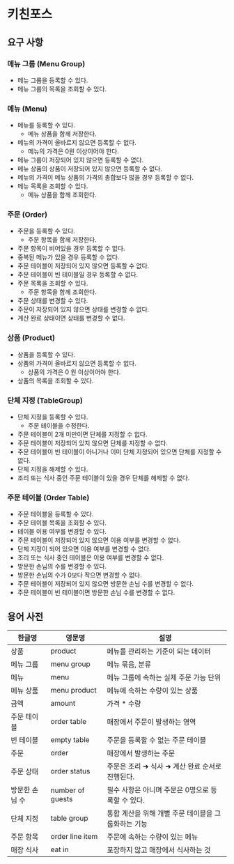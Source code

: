 # 키친포스

## 요구 사항
### 메뉴 그룹 (Menu Group)

- 메뉴 그룹을 등록할 수 있다.
- 메뉴 그룹의 목록을 조회할 수 있다.

### 메뉴 (Menu)

- 메뉴를 등록할 수 있다.
    - 메뉴 상품을 함께 저장한다.
- 메뉴의 가격이 올바르지 않으면 등록할 수 없다.
    - 메뉴의 가격은 0원 이상이어야 한다.
- 메뉴 그룹이 저장되어 있지 않으면 등록할 수 없다.
- 메뉴 상품의 상품이 저장되어 있지 않으면 등록할 수 없다.
- 메뉴의 가격이 메뉴 상품의 가격의 총합보다 많을 경우 등록할 수 없다.
- 메뉴 목록을 조회할 수 있다.
    - 메뉴 상품을 함께 조회한다.

### 주문 (Order)

- 주문을 등록할 수 있다.
    - 주문 항목을 함께 저장한다.
- 주문 항목이 비어있을 경우 등록할 수 없다.
- 중복된 메뉴가 있을 경우 등록할 수 없다.
- 주문 테이블이 저장되어 있지 않으면 등록할 수 없다.
- 주문 테이블이 빈 테이블일 경우 등록할 수 없다.
- 주문 목록을 조회할 수 있다.
    - 주문 항목을 함께 조회한다.
- 주문 상태를 변경할 수 있다.
- 주문이 저장되어 있지 않으면 상태를 변경할 수 없다.
- 계산 완료 상태이면 상태를 변경할 수 없다.

### 상품 (Product)

- 상품을 등록할 수 있다.
- 상품의 가격이 올바르지 않으면 등록할 수 없다.
    - 상품의 가격은 0 원 이상이어야 한다.
- 상품의 목록을 조회할 수 있다.

### 단체 지정 (TableGroup)

- 단체 지정을 등록할 수 있다.
    - 주문 테이블을 수정한다.
- 주문 테이블이 2개 미만이면 단체를 지정할 수 없다.
- 주문 테이블이 저장되어 있지 않으면 단체를 지정할 수 없다.
- 주문 테이블이 빈 테이블이 아니거나 이미 단체 지정되어 있으면 단체를 지정할 수 없다.
- 단체 지정을 해제할 수 있다.
- 조리 또는 식사 중인 주문 테이블이 있을 경우 단체를 해제할 수 없다.

### 주문 테이블 (Order Table)

- 주문 테이블을 등록할 수 있다.
- 주문 테이블 목록을 조회할 수 있다.
- 테이블 이용 여부를 변경할 수 있다.
- 주문 테이블이 저장되어 있지 않으면 이용 여부를 변경할 수 없다.
- 단체 지정이 되어 있으면 이용 여부를 변경할 수 없다.
- 조리 또는 식사 중인 테이블은 이용 여부를 변경할 수 없다.
- 방문한 손님의 수를 변경할 수 있다.
- 방문한 손님의 수가 0보다 작으면 변경할 수 없다.
- 주문 테이블이 저장되어 있지 않으면 방문한 손님 수를 변경할 수 없다.
- 주문 테이블이 빈 테이블이면 방문한 손님 수를 변경할 수 없다.
## 용어 사전

| 한글명 | 영문명 | 설명 |
| --- | --- | --- |
| 상품 | product | 메뉴를 관리하는 기준이 되는 데이터 |
| 메뉴 그룹 | menu group | 메뉴 묶음, 분류 |
| 메뉴 | menu | 메뉴 그룹에 속하는 실제 주문 가능 단위 |
| 메뉴 상품 | menu product | 메뉴에 속하는 수량이 있는 상품 |
| 금액 | amount | 가격 * 수량 |
| 주문 테이블 | order table | 매장에서 주문이 발생하는 영역 |
| 빈 테이블 | empty table | 주문을 등록할 수 없는 주문 테이블 |
| 주문 | order | 매장에서 발생하는 주문 |
| 주문 상태 | order status | 주문은 조리 ➜ 식사 ➜ 계산 완료 순서로 진행된다. |
| 방문한 손님 수 | number of guests | 필수 사항은 아니며 주문은 0명으로 등록할 수 있다. |
| 단체 지정 | table group | 통합 계산을 위해 개별 주문 테이블을 그룹화하는 기능 |
| 주문 항목 | order line item | 주문에 속하는 수량이 있는 메뉴 |
| 매장 식사 | eat in | 포장하지 않고 매장에서 식사하는 것 |
